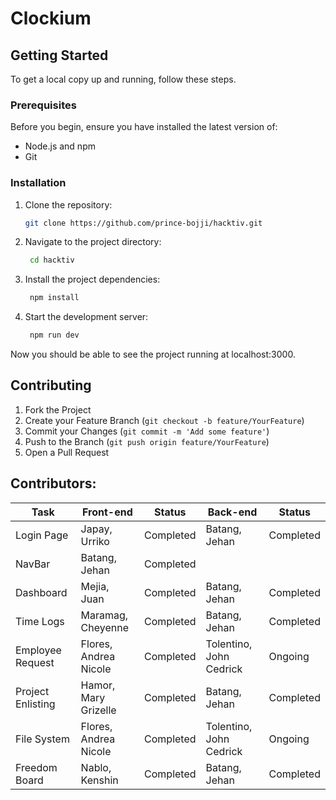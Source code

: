 # Clockium

## Getting Started

To get a local copy up and running, follow these steps. 

### Prerequisites

Before you begin, ensure you have installed the latest version of:

- Node.js and npm
- Git

### Installation

1. Clone the repository:
   ```bash
   git clone https://github.com/prince-bojji/hacktiv.git

2. Navigate to the project directory:
   ```bash
    cd hacktiv
3. Install the project dependencies:
   ```bash
    npm install
5. Start the development server:
   ```bash
    npm run dev

Now you should be able to see the project running at localhost:3000. 

## Contributing

1. Fork the Project
2. Create your Feature Branch (`git checkout -b feature/YourFeature`)
3. Commit your Changes (`git commit -m 'Add some feature'`)
4. Push to the Branch (`git push origin feature/YourFeature`)
5. Open a Pull Request

## Contributors:
| Task  | Front-end | Status | Back-end | Status |
| ------------- | ------------- |  ------------- | ------------- | ------------- |
| Login Page  | Japay, Urriko  | Completed | Batang, Jehan | Completed |
| NavBar  | Batang, Jehan | Completed |          
| Dashboard  | Mejia, Juan | Completed | Batang, Jehan | Completed |
| Time Logs  | Maramag, Cheyenne | Completed | Batang, Jehan | Completed |
| Employee Request | Flores, Andrea Nicole | Completed | Tolentino, John Cedrick | Ongoing |
| Project Enlisting  | Hamor, Mary Grizelle | Completed | Batang, Jehan | Completed |
| File System  | Flores, Andrea Nicole | Completed | Tolentino, John Cedrick | Ongoing |
| Freedom Board | Nablo, Kenshin |Completed | Batang, Jehan |Completed |

